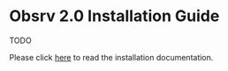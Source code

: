 # Obsrv 2.0 Installation Guide

TODO 

Please click [here](https://github.com/Sunbird-Obsrv/obsrv-automation/blob/main/INSTALLATION.md) to read the installation documentation. 
